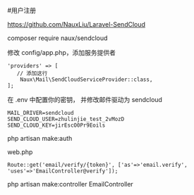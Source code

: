#用户注册

https://github.com/NauxLiu/Laravel-SendCloud

composer require naux/sendcloud

修改 config/app.php，添加服务提供者
```
'providers' => [
   // 添加这行
    Naux\Mail\SendCloudServiceProvider::class,
];
```

在 .env 中配置你的密钥， 并修改邮件驱动为 sendcloud
```
MAIL_DRIVER=sendcloud
SEND_CLOUD_USER=zhulinjie_test_2vMozD
SEND_CLOUD_KEY=jirEscO0Pr9Eoils
```

php artisan make:auth

web.php
```
Route::get('email/verify/{token}', ['as'=>'email.verify', 'uses'=>'EmailController@verify']);
```

php artisan make:controller EmailController

